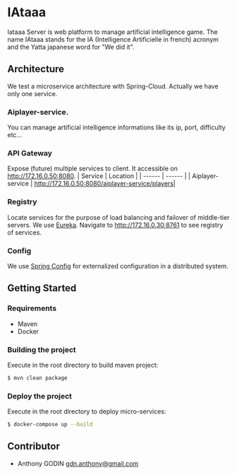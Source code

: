 # IAtaaa

Iataaa Server is web platform to manage artificial intelligence game. The name IAtaaa stands for the IA (Intelligence Artificielle in french) acronym and the Yatta japanese word for "We did it".

## Architecture
We test a microservice architecture with Spring-Cloud. Actually we have only one service. 

### Aiplayer-service.
You can manage artificial intelligence informations like its ip, port, difficulty etc...


### API Gateway 
Expose (future) multiple services to client. It accessible on http://172.16.0.50:8080.
| Service | Location |
| ------ | ------ |
| Aiplayer-service | http://172.16.0.50:8080/aiplayer-service/players|

### Registry
Locate services for the purpose of load balancing and failover of middle-tier servers. We use [Eureka](https://github.com/Netflix/eureka).
Navigate to http://172.16.0.30:8761 to see registry of services.

### Config
We use [Spring Config](https://github.com/spring-cloud/spring-cloud-config) for externalized configuration in a distributed system.

## Getting Started
### Requirements
* Maven
* Docker

### Building the project
Execute in the root directory to build maven project:
```sh
$ mvn clean package 
```
### Deploy the project
Execute in the root directory to deploy micro-services:
```sh
$ docker-compose up --build
```

## Contributor
* Anthony GODIN <gdn.anthony@gmail.com>
